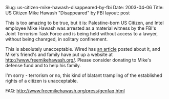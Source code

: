 Slug: us-citizen-mike-hawash-disappeared-by-fbi
Date: 2003-04-06
Title: US Citizen Mike Hawash &quot;Disappeared&quot; by FBI
layout: post

This is too amazing to be true, but it is: Palestine-born US Citizen, and Intel employee Mike Hawash was arrested as a material witness by the FBI&#39;s Joint Terrorism Task Force and is being held without access to a lawyer, without being chanrged, in solitary confinement.

This is absolutely unacceptable. Wired has <a href="http://www.wired.com/news/conflict/0,2100,58326,00.html">an article</a> posted about it, and Mike&#39;s friend&#39;s and family have put up a website at http://www.freemikehawash.org/. Please consider donating to Mike&#39;s defense fund and to help his family.

I&#39;m sorry - terrorism or no, this kind of blatant trampling of the established rights of a citizen is unacceptable.

FAQ: http://www.freemikehawash.org/press/genfaq.html
